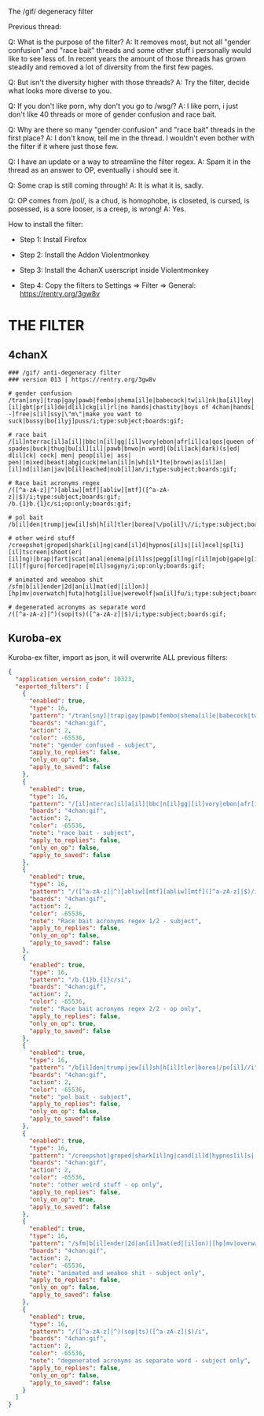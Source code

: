 The /gif/ degeneracy filter

Previous thread:

Q: What is the purpose of the filter?
A: It removes most, but not all "gender confusion" and "race bait" threads and some other stuff i personally would like to see less of. In recent years the amount of those threads has grown steadily and removed a lot of diversity from the first few pages.

Q: But isn't the diversity higher with those threads?
A: Try the filter, decide what looks more diverse to you.

Q: If you don't like porn, why don't you go to /wsg/?
A: I like porn, i just don't like 40 threads or more of gender confusion and race bait.

Q: Why are there so many "gender confusion" and "race bait" threads in the first place?
A: I don't know, tell me in the thread. I wouldn't even bother with the filter if it where just those few.

Q: I have an update or a way to streamline the filter regex.
A: Spam it in the thread as an answer to OP, eventually i should see it.

Q: Some crap is still coming through!
A: It is what it is, sadly.

Q: OP comes from /pol/, is a chud, is homophobe, is closeted, is cursed, is posessed, is a sore looser, is a creep, is wrong!
A: Yes.

How to install the filter:

* Step 1: Install Firefox

* Step 2: Install the Addon Violentmonkey

* Step 3: Install the 4chanX userscript inside Violentmonkey

* Step 4: Copy the filters to Settings => Filter => General: https://rentry.org/3gw8v


# THE FILTER

## 4chanX
```
### /gif/ anti-degeneracy filter
### version 013 | https://rentry.org/3gw8v

# gender confusion
/tran[sny]|trap|gay|pawb|fembo|shema[il]e|babecock|tw[il]nk|ba[il]ley|[il]gbt|pr[il]de|d[il]ckg[il]rl|no hands|chastity|boys of 4chan|hands[ -]free|s[il]ssy|\"m\"|make you want to suck|bussy|bo[ilyj]puss/i;type:subject;boards:gif;

# race bait
/[il]nterrac[il]a[il]|bbc|n[il]gg|[il]vory|ebon|afr[il]ca|qos|queen of spades|buck|thug|bu[il][il]|pawb|bnwo|n word|(b[il]ack|dark)(s|ed| d[il]ck| cock| men| peop[il]e| ass| pen)|mixed|beast|abg|cuck|melan[il]n|wh[il*]te|brown|as[il]an|[il]nd[il]an|jav|b[il]eached|nub[il]an/i;type:subject;boards:gif;

# Race bait acronyms regex
/([^a-zA-z]|^)[abliw][mtf][abliw][mtf]([^a-zA-z]|$)/i;type:subject;boards:gif;
/b.{1}b.{1}c/si;op:only;boards:gif;

# pol bait
/b[il]den|trump|jew[il]sh|h[il]tler|borea|\/po[il]\//i;type:subject;boards:gif;

# other weird stuff
/creepshot|groped|shark[il]ng|cand[il]d|hypnos[il]s|[il]ncel|sp[li][il]tscreen|shoot(er|[il]ng)|brap|fart|scat|anal|enema|p[il]ss|pegg[il]ng|r[il]mjob|gape|g[il][il]f|guro|forced|rape|m[il]sogyny/i;op:only;boards:gif;

# animated and weeaboo shit
/sfm|b[il]ender|2d|an[il]mat(ed|[il]on)|[hp]mv|overwatch|futa|hotg[il]ue|werewolf|wa[il]fu/i;type:subject;boards:gif;

# degenerated acronyms as separate word
/([^a-zA-z]|^)(sop|ts)([^a-zA-z]|$)/i;type:subject;boards:gif;
```

## Kuroba-ex

Kuroba-ex filter, import as json, it will overwrite ALL previous filters:

``` json
{
  "application_version_code": 10323,
  "exported_filters": [
    {
      "enabled": true,
      "type": 16,
      "pattern": "/tran[sny]|trap|gay|pawb|fembo|shema[il]e|babecock|tw[il]nk|ba[il]ley|[il]gbt|pr[il]de|d[il]ckg[il]rl|no hands|boys of 4chan|chastity|hands[ -]free|s[il]ssy|\"m\"|make you want to suck|bussy|bo[ilyj]puss/i",
      "boards": "4chan:gif",
      "action": 2,
      "color": -65536,
      "note": "gender confused - subject",
      "apply_to_replies": false,
      "only_on_op": false,
      "apply_to_saved": false
    },
    {
      "enabled": true,
      "type": 16,
      "pattern": "/[il]nterrac[il]a[il]|bbc|n[il]gg|[il]vory|ebon|afr[il]ca|qos|queen of spades|buck|thug|bu[il][il]|pawb|bnwo|n word|(b[il]ack|dark)(s|ed| d[il]ck| cock| men| peop[il]e| ass| pen)|mixed|beast|abg|cuck|melan[il]n|wh[il*]te|brown|as[il]an|[il]nd[il]an|jav|b[il]eached|nub[il]an/i",
      "boards": "4chan:gif",
      "action": 2,
      "color": -65536,
      "note": "race bait - subject",
      "apply_to_replies": false,
      "only_on_op": false,
      "apply_to_saved": false
    },
    {
      "enabled": true,
      "type": 16,
      "pattern": "/([^a-zA-z]|^)[abliw][mtf][abliw][mtf]([^a-zA-z]|$)/i",
      "boards": "4chan:gif",
      "action": 2,
      "color": -65536,
      "note": "Race bait acronyms regex 1/2 - subject",
      "apply_to_replies": false,
      "only_on_op": false,
      "apply_to_saved": false
    },
    {
      "enabled": true,
      "type": 16,
      "pattern": "/b.{1}b.{1}c/si",
      "boards": "4chan:gif",
      "action": 2,
      "color": -65536,
      "note": "Race bait acronyms regex 2/2 - op only",
      "apply_to_replies": false,
      "only_on_op": true,
      "apply_to_saved": false
    },
    {
      "enabled": true,
      "type": 16,
      "pattern": "/b[il]den|trump|jew[il]sh|h[il]tler|borea|/po[il]//i",
      "boards": "4chan:gif",
      "action": 2,
      "color": -65536,
      "note": "pol bait - subject",
      "apply_to_replies": false,
      "only_on_op": false,
      "apply_to_saved": false
    },
    {
      "enabled": true,
      "type": 16,
      "pattern": "/creepshot|groped|shark[il]ng|cand[il]d|hypnos[il]s|[il]ncel|sp[li][il]tscreen|shoot(er|[il]ng)|brap|fart|scat|anal|enema|p[il]ss|pegg[il]ng|r[il]mjob|gape|g[il][il]f|guro|forced|rape|m[il]sogyny/i",
      "boards": "4chan:gif",
      "action": 2,
      "color": -65536,
      "note": "other weird stuff - op only",
      "apply_to_replies": false,
      "only_on_op": true,
      "apply_to_saved": false
    },
    {
      "enabled": true,
      "type": 16,
      "pattern": "/sfm|b[il]ender|2d|an[il]mat(ed|[il]on)|[hp]mv|overwatch|futa|hotg[il]ue|werewolf|wa[il]fu/i",
      "boards": "4chan:gif",
      "action": 2,
      "color": -65536,
      "note": "animated and weaboo shit - subject only",
      "apply_to_replies": false,
      "only_on_op": false,
      "apply_to_saved": false
    },
    {
      "enabled": true,
      "type": 16,
      "pattern": "/([^a-zA-z]|^)(sop|ts)([^a-zA-z]|$)/i",
      "boards": "4chan:gif",
      "action": 2,
      "color": -65536,
      "note": "degenerated acronyms as separate word - subject only",
      "apply_to_replies": false,
      "only_on_op": false,
      "apply_to_saved": false
    }
  ]
}
```
